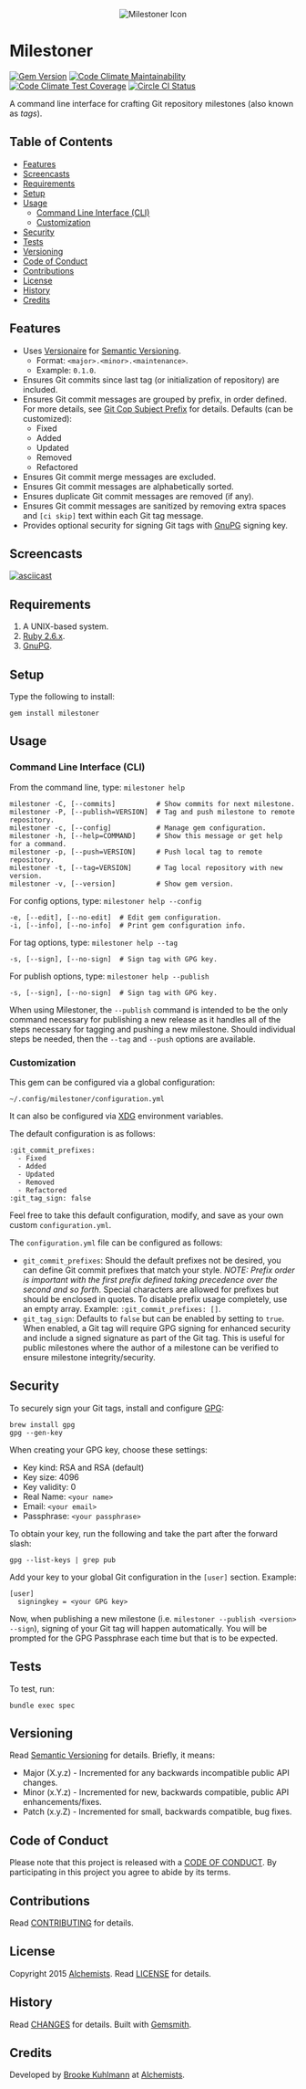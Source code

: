 <p align="center">
  <img src="milestoner.png" alt="Milestoner Icon"/>
</p>

# Milestoner

[![Gem Version](https://badge.fury.io/rb/milestoner.svg)](http://badge.fury.io/rb/milestoner)
[![Code Climate Maintainability](https://api.codeclimate.com/v1/badges/4cf2547433410a9c7150/maintainability)](https://codeclimate.com/github/bkuhlmann/milestoner/maintainability)
[![Code Climate Test Coverage](https://api.codeclimate.com/v1/badges/4cf2547433410a9c7150/test_coverage)](https://codeclimate.com/github/bkuhlmann/milestoner/test_coverage)
[![Circle CI Status](https://circleci.com/gh/bkuhlmann/milestoner.svg?style=svg)](https://circleci.com/gh/bkuhlmann/milestoner)

A command line interface for crafting Git repository milestones (also known as *tags*).

<!-- Tocer[start]: Auto-generated, don't remove. -->

## Table of Contents

  - [Features](#features)
  - [Screencasts](#screencasts)
  - [Requirements](#requirements)
  - [Setup](#setup)
  - [Usage](#usage)
    - [Command Line Interface (CLI)](#command-line-interface-cli)
    - [Customization](#customization)
  - [Security](#security)
  - [Tests](#tests)
  - [Versioning](#versioning)
  - [Code of Conduct](#code-of-conduct)
  - [Contributions](#contributions)
  - [License](#license)
  - [History](#history)
  - [Credits](#credits)

<!-- Tocer[finish]: Auto-generated, don't remove. -->

## Features

- Uses [Versionaire](https://github.com/bkuhlmann/versionaire) for
  [Semantic Versioning](https://semver.org).
    - Format: `<major>.<minor>.<maintenance>`.
    - Example: `0.1.0`.
- Ensures Git commits since last tag (or initialization of repository) are included.
- Ensures Git commit messages are grouped by prefix, in order defined. For more details, see [Git
  Cop Subject Prefix](https://github.com/bkuhlmann/git-cop#commit-subject-prefix) for details.
  Defaults (can be customized):
    - Fixed
    - Added
    - Updated
    - Removed
    - Refactored
- Ensures Git commit merge messages are excluded.
- Ensures Git commit messages are alphabetically sorted.
- Ensures duplicate Git commit messages are removed (if any).
- Ensures Git commit messages are sanitized by removing extra spaces and `[ci skip]` text within
  each Git tag message.
- Provides optional security for signing Git tags with [GnuPG](https://www.gnupg.org) signing key.

## Screencasts

[![asciicast](https://asciinema.org/a/278645.svg)](https://asciinema.org/a/278645)

## Requirements

1. A UNIX-based system.
1. [Ruby 2.6.x](https://www.ruby-lang.org).
1. [GnuPG](https://www.gnupg.org).

## Setup

Type the following to install:

    gem install milestoner

## Usage

### Command Line Interface (CLI)

From the command line, type: `milestoner help`

    milestoner -C, [--commits]          # Show commits for next milestone.
    milestoner -P, [--publish=VERSION]  # Tag and push milestone to remote repository.
    milestoner -c, [--config]           # Manage gem configuration.
    milestoner -h, [--help=COMMAND]     # Show this message or get help for a command.
    milestoner -p, [--push=VERSION]     # Push local tag to remote repository.
    milestoner -t, [--tag=VERSION]      # Tag local repository with new version.
    milestoner -v, [--version]          # Show gem version.

For config options, type: `milestoner help --config`

    -e, [--edit], [--no-edit]  # Edit gem configuration.
    -i, [--info], [--no-info]  # Print gem configuration info.

For tag options, type: `milestoner help --tag`

    -s, [--sign], [--no-sign]  # Sign tag with GPG key.

For publish options, type: `milestoner help --publish`

    -s, [--sign], [--no-sign]  # Sign tag with GPG key.

When using Milestoner, the `--publish` command is intended to be the only command necessary for
publishing a new release as it handles all of the steps necessary for tagging and pushing a new
milestone. Should individual steps be needed, then the `--tag` and `--push` options are available.

### Customization

This gem can be configured via a global configuration:

    ~/.config/milestoner/configuration.yml


It can also be configured via [XDG](https://github.com/bkuhlmann/xdg) environment variables.

The default configuration is as follows:

    :git_commit_prefixes:
      - Fixed
      - Added
      - Updated
      - Removed
      - Refactored
    :git_tag_sign: false

Feel free to take this default configuration, modify, and save as your own custom
`configuration.yml`.

The `configuration.yml` file can be configured as follows:

- `git_commit_prefixes`: Should the default prefixes not be desired, you can define Git commit
  prefixes that match your style. *NOTE: Prefix order is important with the first prefix defined
  taking precedence over the second and so forth.* Special characters are allowed for prefixes but
  should be enclosed in quotes. To disable prefix usage completely, use an empty array. Example:
  `:git_commit_prefixes: []`.
- `git_tag_sign`: Defaults to `false` but can be enabled by setting to `true`. When enabled, a Git
  tag will require GPG signing for enhanced security and include a signed signature as part of the
  Git tag. This is useful for public milestones where the author of a milestone can be verified to
  ensure milestone integrity/security.

## Security

To securely sign your Git tags, install and configure [GPG](https://www.gnupg.org):

    brew install gpg
    gpg --gen-key

When creating your GPG key, choose these settings:

- Key kind: RSA and RSA (default)
- Key size: 4096
- Key validity: 0
- Real Name: `<your name>`
- Email: `<your email>`
- Passphrase: `<your passphrase>`

To obtain your key, run the following and take the part after the forward slash:

    gpg --list-keys | grep pub

Add your key to your global Git configuration in the `[user]` section. Example:

    [user]
      signingkey = <your GPG key>

Now, when publishing a new milestone (i.e. `milestoner --publish <version> --sign`), signing of your
Git tag will happen automatically. You will be prompted for the GPG Passphrase each time but that is
to be expected.

## Tests

To test, run:

    bundle exec spec

## Versioning

Read [Semantic Versioning](https://semver.org) for details. Briefly, it means:

- Major (X.y.z) - Incremented for any backwards incompatible public API changes.
- Minor (x.Y.z) - Incremented for new, backwards compatible, public API enhancements/fixes.
- Patch (x.y.Z) - Incremented for small, backwards compatible, bug fixes.

## Code of Conduct

Please note that this project is released with a [CODE OF CONDUCT](CODE_OF_CONDUCT.md). By
participating in this project you agree to abide by its terms.

## Contributions

Read [CONTRIBUTING](CONTRIBUTING.md) for details.

## License

Copyright 2015 [Alchemists](https://www.alchemists.io).
Read [LICENSE](LICENSE.md) for details.

## History

Read [CHANGES](CHANGES.md) for details.
Built with [Gemsmith](https://github.com/bkuhlmann/gemsmith).

## Credits

Developed by [Brooke Kuhlmann](https://www.alchemists.io) at
[Alchemists](https://www.alchemists.io).
